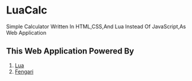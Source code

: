 # LuaCalc
Simple Calculator Written In HTML,CSS,And Lua Instead Of JavaScript,As Web Application

## This Web Application Powered By
1. [Lua](https://www.lua.org/)
2. [Fengari](https://fengari.io)
